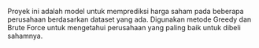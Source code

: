 Proyek ini adalah model untuk memprediksi harga saham pada beberapa perusahaan berdasarkan dataset yang ada. Digunakan metode Greedy dan Brute Force untuk mengetahui perusahaan yang paling baik untuk dibeli sahamnya.
